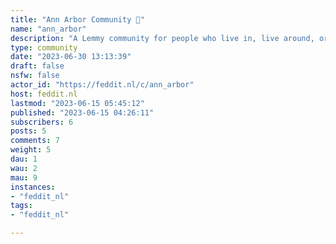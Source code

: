 ```yaml
---
title: "Ann Arbor Community 🌳" 
name: "ann_arbor"
description: "A Lemmy community for people who live in, live around, or just generally love Ann Arbor, Michigan. "
type: community
date: "2023-06-30 13:13:39"
draft: false
nsfw: false
actor_id: "https://feddit.nl/c/ann_arbor"
host: feddit.nl
lastmod: "2023-06-15 05:45:12"
published: "2023-06-15 04:26:11"
subscribers: 6
posts: 5
comments: 7
weight: 5
dau: 1
wau: 2
mau: 9
instances:
- "feddit_nl"
tags: 
- "feddit_nl"

---
```

